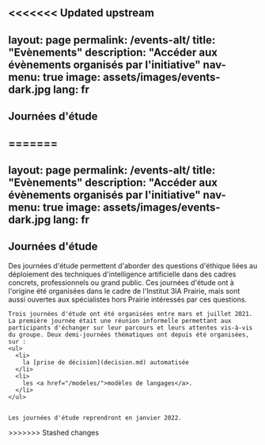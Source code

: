 <<<<<<< Updated upstream
---
layout: page
permalink: /events-alt/
title: "Evènements"
description: "Accéder aux évènements organisés par l'initiative"
nav-menu: true
image: assets/images/events-dark.jpg
lang: fr
---

## Journées d'étude
=======
---
layout: page
permalink: /events-alt/
title: "Evènements"
description: "Accéder aux évènements organisés par l'initiative"
nav-menu: true
image: assets/images/events-dark.jpg
lang: fr
---

<h2> Journées d'étude </h2>

<div class="row 200%>"
  <div class="6u 12u$(small)">
    Des journées d'étude permettent d'aborder des questions d'éthique liées au déploiement des techniques d'intelligence artificielle dans des cadres concrets, professionnels ou grand public. Ces journées d'étude ont à l'origine été organisées dans le cadre de l'Institut 3IA Prairie, mais sont aussi ouvertes aux spécialistes hors Prairie intéressés par ces questions.

    Trois journées d'étude ont été organisées entre mars et juillet 2021. La première journée était une réunion informelle permettant aux participants d'échanger sur leur parcours et leurs attentes vis-à-vis du groupe. Deux demi-journées thématiques ont depuis été organisées, sur :
    <ul>
      <li>
        la [prise de décision](decision.md) automatisée
      </li>
      <li>
        les <a href="/modeles/">modèles de langages</a>.  
      </li>
    </ul>


    Les journées d'étude reprendront en janvier 2022.
  </div>
</div>
>>>>>>> Stashed changes
